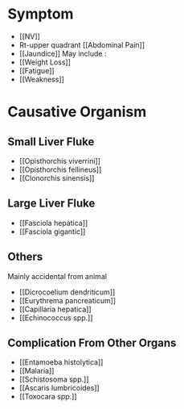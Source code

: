 # Symptom
- [[NV]]
- Rt-upper quadrant [[Abdominal Pain]]
- [[Jaundice]]
May include :
- [[Weight Loss]]
- [[Fatigue]]
- [[Weakness]]

# Causative Organism
## Small Liver Fluke
- [[Opisthorchis viverrini]]
- [[Opisthorchis fellineus]]
- [[Clonorchis sinensis]]

## Large Liver Fluke
- [[Fasciola hepatica]]
- [[Fasciola gigantic]]

## Others
Mainly accidental from animal
- [[Dicrocoelium dendriticum]]
- [[Eurythrema pancreaticum]]
- [[Capillaria hepatica]]
- [[Echinococcus spp.]]

## Complication From Other Organs
- [[Entamoeba histolytica]]
- [[Malaria]]
- [[Schistosoma spp.]]
- [[Ascaris lumbricoides]]
- [[Toxocara spp.]]
